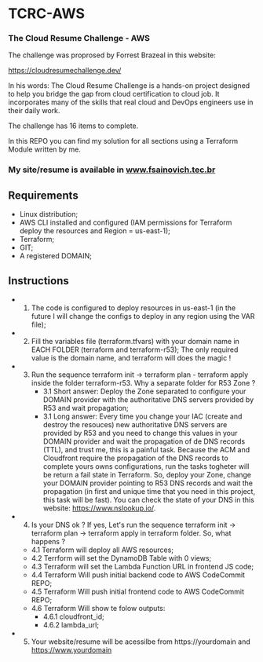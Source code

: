 # TCRC-AWS
### The Cloud Resume Challenge - AWS

The challenge was proprosed by Forrest Brazeal in this website:

https://cloudresumechallenge.dev/ 

In his words: The Cloud Resume Challenge is a hands-on project designed to help you bridge the gap from cloud certification to cloud job. It incorporates many of the skills that real cloud and DevOps engineers use in their daily work.

The challenge has 16 items to complete.

In this REPO you can find my solution for all sections using a Terraform Module written by me.

### My site/resume is available in www.fsainovich.tec.br

## Requirements

* Linux distribution;
* AWS CLI installed and configured (IAM permissions for Terraform deploy the resources and Region = us-east-1);
* Terraform;
* GIT;
* A registered DOMAIN;


## Instructions
- 1. The code is configured to deploy resources in us-east-1 (in the future I will change the configs to deploy in any region using the VAR file);
- 2. Fill the variables file (terraform.tfvars) with your domain name in EACH FOLDER (terraform and terraform-r53); The only required value is the domain name, and terraform will does the magic !
- 3. Run the sequence terraform init -> terraform plan - terraform apply inside the folder terraform-r53. Why a separate folder for R53 Zone ?
     - 3.1 Short answer: Deploy the Zone separated to configure your DOMAIN provider with the authoritative DNS servers provided by R53 and wait propagation;
     - 3.1 Long answer: Every time you change your IAC (create and destroy the resouces) new authoritative DNS servers are provided by R53 and you need to change this values in your DOMAIN provider and wait the propagation of de DNS records (TTL), and trust me, this is a painful task. Because the ACM and Cloudfront require the propagation of the DNS records to complete yours owns configurations, run the tasks togheter will be return a fail state in Terraform. So, deploy your Zone, change your DOMAIN provider pointing to R53 DNS records and wait the propagation (in first and unique time that you need in this project, this task will be fast). You can check the state of your DNS in this website: https://www.nslookup.io/.
- 4. Is your DNS ok ? If yes, Let's run the sequence terraform init -> terraform plan -> terraform apply in terraform folder. So, what happens ?
    - 4.1 Terraform will deploy all AWS resources;
    - 4.2 Terrform will set the DynamoDB Table with 0 views;
    - 4.3 Terraform will set the Lambda Function URL in frontend JS code;
    - 4.4 Terraform Will push initial backend code to AWS CodeCommit REPO;
    - 4.5 Terraform Will push initial frontend code to AWS CodeCommit REPO;
    - 4.6 Terraform Will show te folow outputs:
        - 4.6.1 cloudfront_id;
        - 4.6.2 lambda_url;

- 5. Your website/resume will be acessilbe from https://yourdomain and https://www.yourdomain
